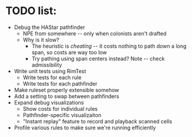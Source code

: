 # TODO list:

- Debug the HAStar pathfinder
  - NPE from somewhere -- only when colonists aren't drafted
  - Why is it slow?
    - The heuristic is *cheating* -- it costs nothing to path down a long span, so costs are way too low
    - Try pathing using span centers instead?  Note -- check admissibility
- Write unit tests using RimTest
  - Write tests for each rule
  - Write tests for each pathfinder
- Make ruleset properly extensible somehow
- Add a setting to swap between pathfinders
- Expand debug visualizations
  - Show costs for individual rules
  - Pathfinder-specific visualizaiton
  - "Instant replay" feature to record and playback scanned cells
- Profile various rules to make sure we're running efficiently
